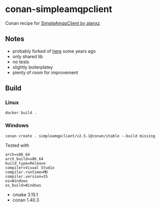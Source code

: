 # conan-simpleamqpclient
Conan recipe for [SimpleAmqpClient by alanxz](https://github.com/alanxz/SimpleAmqpClient)

## Notes 

* probably forked of [here](https://github.com/db4/conan-SimpleAmqpClient) some years ago
* only shared lib
* no tests
* slightly boilerplatey
* plenty of room for improvement

## Build

### Linux

```docker build . ```

### Windows

```conan create . simpleamqpclient/v2.5.1@conan/stable --build missing```

Tested with
```
arch=x86_64
arch_build=x86_64
build_type=Release
compiler=Visual Studio
compiler.runtime=MD
compiler.version=15
os=Windows
os_build=Windows
```
* cmake 3.15.1
* conan 1.40.3

